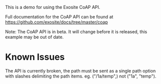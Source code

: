 This is a demo for using the Exosite CoAP API.

Full documentation for the CoAP API can be found at 
https://github.com/exosite/docs/tree/master/coap

Note: The CoAP API is in beta. It will change before it is released, this
example may be out of date.

# Known Issues
The API is currently broken, the path must be sent as a single path option with
slashes delimiting the path items. eg. ("/1a/temp",) not ("1a", "temp").